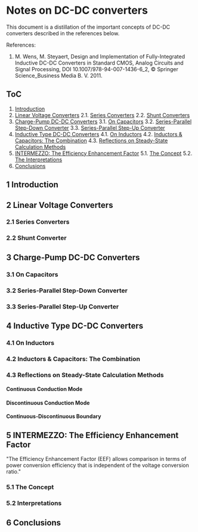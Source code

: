 # Notes on DC-DC converters

This document is a distillation of the important concepts of DC-DC converters described in the references below.

References:
1. M. Wens, M. Steyaert, Design and Implementation of Fully-Integrated Inductive DC-DC Converters in Standard CMOS, Analog Circuits and Signal Processing, DOI 10.1007/978-94-007-1436-6_2, &copy; Springer Science_Business Media B. V. 2011.

## ToC
1. [Introduction](#1-introduction)
2. [Linear Voltage Converters](#2-linear-voltage-converters)
    2.1. [Series Converters](#2.1-series-converters)
    2.2. [Shunt Converters](#2.2-shunt-converters)
3. [Charge-Pump DC-DC Converters](3-charge-pump-dc-dc-converters)
    3.1. [On Capacitors](#3.1-on-capacitors)
    3.2. [Series-Parallel Step-Down Converter](#3.2-series-parallel-step-down-converter)
    3.3. [Series-Parallel Step-Up Converter](#3.3-series-parallel-step-up-converter)
4. [Inductive Type DC-DC Converters](#4-inductive-type-dc-dc-converters)
    4.1. [On Inductors](#4.1-on-inductors)
    4.2. [Inductors & Capacitors: The Combination](#4.2-inductors-&-capacitors:-the-combination)
    4.3. [Reflections on Steady-State Calculation Methods](#4.3-reflections-on-steady-state-calculation-methods)
5. [INTERMEZZO: The Efficiency Enhancement Factor](#5-intermezzo-the-efficiency-enhancement-factor)
    5.1. [The Concept](#5.1-the-concept)
    5.2. [The Interpretations](#5.2-the-interpretations)
6. [Conclusions](#6-conclusions)

## 1 Introduction

## 2 Linear Voltage Converters

### 2.1 Series Converters

### 2.2 Shunt Converter

## 3 Charge-Pump DC-DC Converters

### 3.1 On Capacitors

### 3.2 Series-Parallel Step-Down Converter

### 3.3 Series-Parallel Step-Up Converter

## 4 Inductive Type DC-DC Converters

### 4.1 On Inductors

### 4.2 Inductors & Capacitors: The Combination

### 4.3 Reflections on Steady-State Calculation Methods

#### Continuous Conduction Mode

#### Discontinuous Conduction Mode

#### Continuous-Discontinuous Boundary

## 5 INTERMEZZO: The Efficiency Enhancement Factor

"The Efficiency Enhancement Factor (EEF) allows comparison in terms of power conversion efficiency that is independent of the voltage conversion ratio."

### 5.1 The Concept

### 5.2 Interpretations

## 6 Conclusions
